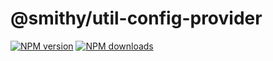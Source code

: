 # @smithy/util-config-provider

[![NPM version](https://img.shields.io/npm/v/@smithy/util-config-provider/latest.svg)](https://www.npmjs.com/package/@smithy/util-config-provider)
[![NPM downloads](https://img.shields.io/npm/dm/@smithy/util-config-provider.svg)](https://www.npmjs.com/package/@smithy/util-config-provider)
